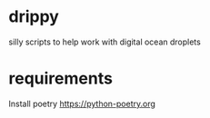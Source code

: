 # drippy
silly scripts to help work with digital ocean droplets

# requirements

Install poetry
https://python-poetry.org
